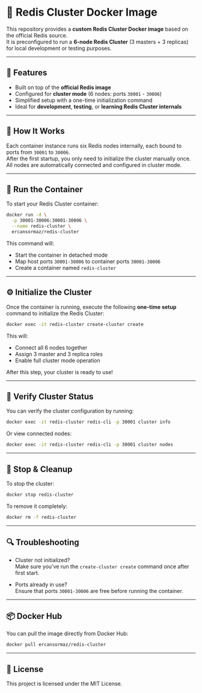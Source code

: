 # 🧱 Redis Cluster Docker Image

This repository provides a **custom Redis Cluster Docker image** based on the official Redis source.  
It is preconfigured to run a **6-node Redis Cluster** (3 masters + 3 replicas) for local development or testing purposes.

---

## 🚀 Features

- Built on top of the **official Redis image**
- Configured for **cluster mode** (6 nodes: ports `30001` - `30006`)
- Simplified setup with a one-time initialization command
- Ideal for **development**, **testing**, or **learning Redis Cluster internals**

---

## 🧩 How It Works

Each container instance runs six Redis nodes internally, each bound to ports from `30001` to `30006`.  
After the first startup, you only need to initialize the cluster manually once.  
All nodes are automatically connected and configured in cluster mode.

---

## 🐳 Run the Container

To start your Redis Cluster container:

```bash
docker run -d \
  -p 30001-30006:30001-30006 \
  --name redis-cluster \
  ercansormaz/redis-cluster
```

This command will:
- Start the container in detached mode
- Map host ports `30001-30006` to container ports `30001-30006`
- Create a container named `redis-cluster`

---

## ⚙️ Initialize the Cluster

Once the container is running, execute the following **one-time setup** command to initialize the Redis Cluster:

```bash
docker exec -it redis-cluster create-cluster create
```

This will:
- Connect all 6 nodes together
- Assign 3 master and 3 replica roles
- Enable full cluster mode operation

After this step, your cluster is ready to use!

---

## 🧠 Verify Cluster Status

You can verify the cluster configuration by running:
```bash
docker exec -it redis-cluster redis-cli -p 30001 cluster info
```

Or view connected nodes:
```bash
docker exec -it redis-cluster redis-cli -p 30001 cluster nodes
```

---

## 🧼 Stop & Cleanup

To stop the cluster:
```bash
docker stop redis-cluster
```

To remove it completely:
```bash
docker rm -f redis-cluster
```

---

## 🔍 Troubleshooting

- Cluster not initialized?  
  Make sure you’ve run the `create-cluster create` command once after first start.

- Ports already in use?  
  Ensure that ports `30001-30006` are free before running the container.

---

## 📦 Docker Hub

You can pull the image directly from Docker Hub:
```bash
docker pull ercansormaz/redis-cluster
```

---

## 📜 License
This project is licensed under the MIT License.